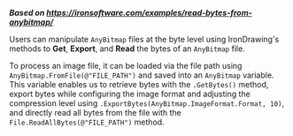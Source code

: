 ***Based on <https://ironsoftware.com/examples/read-bytes-from-anybitmap/>***

Users can manipulate `AnyBitmap` files at the byte level using IronDrawing's methods to **Get**, **Export**, and **Read** the bytes of an `AnyBitmap` file.

To process an image file, it can be loaded via the file path using `AnyBitmap.FromFile(@"FILE_PATH")` and saved into an `AnyBitmap` variable. This variable enables us to retrieve bytes with the `.GetBytes()` method, export bytes while configuring the image format and adjusting the compression level using `.ExportBytes(AnyBitmap.ImageFormat.Format, 10)`, and directly read all bytes from the file with the `File.ReadAllBytes(@"FILE_PATH")` method.